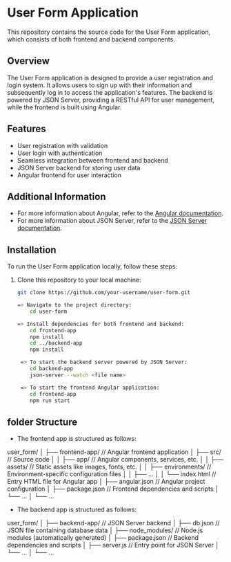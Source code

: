 # User Form Application

This repository contains the source code for the User Form application, which consists of both frontend and backend components.

## Overview

The User Form application is designed to provide a user registration and login system. It allows users to sign up with their information and subsequently log in to access the application's features. The backend is powered by JSON Server, providing a RESTful API for user management, while the frontend is built using Angular.

## Features

- User registration with validation
- User login with authentication
- Seamless integration between frontend and backend
- JSON Server backend for storing user data
- Angular frontend for user interaction


## Additional Information
- For more information about Angular, refer to the [Angular documentation](https://angular.io/docs).
- For more information about JSON Server, refer to the [JSON Server documentation](https://github.com/typicode/json-server).

## Installation

To run the User Form application locally, follow these steps:

1. Clone this repository to your local machine:

   ```bash
   git clone https://github.com/your-username/user-form.git

   => Navigate to the project directory:
       cd user-form

   => Install dependencies for both frontend and backend:
       cd frontend-app
       npm install
       cd ../backend-app
       npm install

    => To start the backend server powered by JSON Server:
       cd backend-app
       json-server --watch <file name>

    => To start the frontend Angular application:
       cd frontend-app
       npm run start

##  folder Structure
- The frontend app is structured as follows: 

user_form/
│
├── frontend-app/ // Angular frontend application
│ ├── src/ // Source code
│ │ ├── app/ // Angular components, services, etc.
│ │ ├── assets/ // Static assets like images, fonts, etc.
│ │ ├── environments/ // Environment-specific configuration files
│ │ ├── ...
│ │ └── index.html // Entry HTML file for Angular app
│ ├── angular.json // Angular project configuration
│ ├── package.json // Frontend dependencies and scripts
│ └── ...
│
└── ...


- The backend app is structured as follows:

user_form/
│
├── backend-app/ // JSON Server backend
│ ├── db.json // JSON file containing database data
│ ├── node_modules/ // Node.js modules (automatically generated)
│ ├── package.json // Backend dependencies and scripts
│ ├── server.js // Entry point for JSON Server
│ └── ...
│
└── ...

